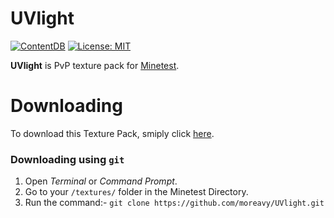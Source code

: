 # UVlight
[![ContentDB](https://content.minetest.net/packages/smugler5/uvlight/shields/title/)](https://content.minetest.net/packages/smugler5/uvlight/)
[![License: MIT](https://img.shields.io/badge/License-MIT-yellow.svg)](https://github.com/moreavy/UVlight/blob/master/LICENSE)

**UVlight** is PvP texture pack for [Minetest](https://www.minetest.net/).


# Downloading
To download this Texture Pack, smiply click [here](https://github.com/moreavy/UVlight/archive/master.zip).

### Downloading using `git`
1) Open *Terminal* or *Command Prompt*.
3) Go to your `/textures/` folder in the Minetest Directory.
2) Run the command:- `git clone https://github.com/moreavy/UVlight.git`
